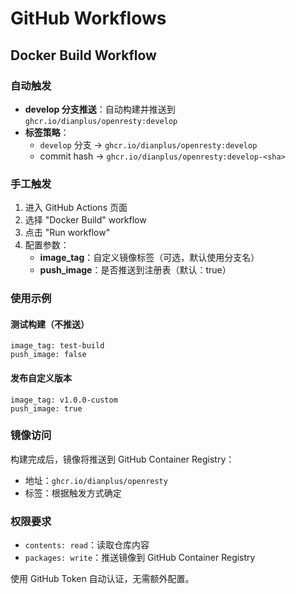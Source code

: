 # GitHub Workflows

## Docker Build Workflow

### 自动触发

- **develop 分支推送**：自动构建并推送到 `ghcr.io/dianplus/openresty:develop`
- **标签策略**：
  - `develop` 分支 → `ghcr.io/dianplus/openresty:develop`
  - commit hash → `ghcr.io/dianplus/openresty:develop-<sha>`

### 手工触发

1. 进入 GitHub Actions 页面
2. 选择 "Docker Build" workflow
3. 点击 "Run workflow"
4. 配置参数：
   - **image_tag**：自定义镜像标签（可选，默认使用分支名）
   - **push_image**：是否推送到注册表（默认：true）

### 使用示例

#### 测试构建（不推送）
```
image_tag: test-build
push_image: false
```

#### 发布自定义版本
```
image_tag: v1.0.0-custom
push_image: true
```

### 镜像访问

构建完成后，镜像将推送到 GitHub Container Registry：
- 地址：`ghcr.io/dianplus/openresty`
- 标签：根据触发方式确定

### 权限要求

- `contents: read`：读取仓库内容
- `packages: write`：推送镜像到 GitHub Container Registry

使用 GitHub Token 自动认证，无需额外配置。
